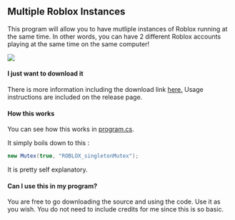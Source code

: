 ## Multiple Roblox Instances
This program will allow you to have mutliple instances of Roblox running at the same time. In other words, you can have 2 different Roblox accounts playing at the same time on the same computer!

[![](https://i.imgur.com/el2EOj2.png)](https://i.imgur.com/el2EOj2.png)

#### I just want to download it
There is more information including the download link [here.](https://github.com/Avaluate/MultipleRobloxInstances/releases/tag/V1 "here.") Usage instructions are included on the release page.

#### How this works
You can see how this works in [program.cs](https://github.com/MainDabRblx/MultipleRobloxInstances/blob/main/Program.cs "program.cs"). 

It simply boils down to this :
```csharp
new Mutex(true, "ROBLOX_singletonMutex");
```
It is pretty self explanatory.

#### Can I use this in my program?
You are free to go downloading the source and using the code. Use it as you wish. You do not need to include credits for me since this is so basic.
